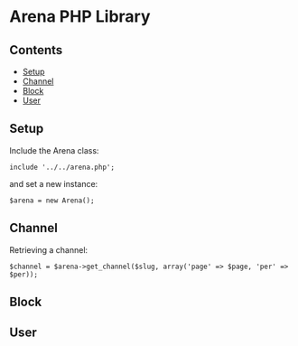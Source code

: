 # Arena PHP Library

## Contents

* [Setup](#setup)
* [Channel](#channel)
* [Block](#block)
* [User](#user)

## Setup

Include the Arena class:
```
include '../../arena.php';
```

and set a new instance:
```
$arena = new Arena();
```

## Channel

Retrieving a channel:

```
$channel = $arena->get_channel($slug, array('page' => $page, 'per' => $per));
```

## Block

## User
